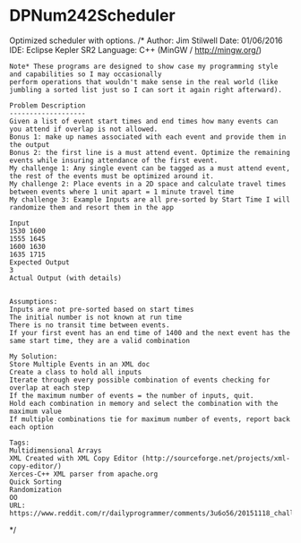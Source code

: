 # DPNum242Scheduler
Optimized scheduler with options.
/*
	Author: Jim Stilwell
	Date: 01/06/2016
	IDE: Eclipse Kepler SR2
	Language: C++ (MinGW / http://mingw.org/)

	Note* These programs are designed to show case my programming style and capabilities so I may occasionally
	perform operations that wouldn't make sense in the real world (like jumbling a sorted list just so I can sort it again right afterward).

	Problem Description
	-------------------
	Given a list of event start times and end times how many events can you attend if overlap is not allowed.
	Bonus 1: make up names associated with each event and provide them in the output
	Bonus 2: the first line is a must attend event. Optimize the remaining events while insuring attendance of the first event.
	My challenge 1: Any single event can be tagged as a must attend event, the rest of the events must be optimized around it.
	My challenge 2: Place events in a 2D space and calculate travel times between events where 1 unit apart = 1 minute travel time
	My challenge 3: Example Inputs are all pre-sorted by Start Time I will randomize them and resort them in the app

	Input
	1530 1600
	1555 1645
	1600 1630
	1635 1715
	Expected Output
	3
	Actual Output (with details)


	Assumptions:
	Inputs are not pre-sorted based on start times
	The initial number is not known at run time
	There is no transit time between events.
	If your first event has an end time of 1400 and the next event has the same start time, they are a valid combination

	My Solution:
	Store Multiple Events in an XML doc
	Create a class to hold all inputs
	Iterate through every possible combination of events checking for overlap at each step
	If the maximum number of events = the number of inputs, quit.
	Hold each combination in memory and select the combination with the maximum value
	If multiple combinations tie for maximum number of events, report back each option

	Tags:
	Multidimensional Arrays
	XML Created with XML Copy Editor (http://sourceforge.net/projects/xml-copy-editor/)
	Xerces-C++ XML parser from apache.org
	Quick Sorting
	Randomization
	OO
	URL: https://www.reddit.com/r/dailyprogrammer/comments/3u6o56/20151118_challenge_242_intermediate_vhs_recording/

 */
